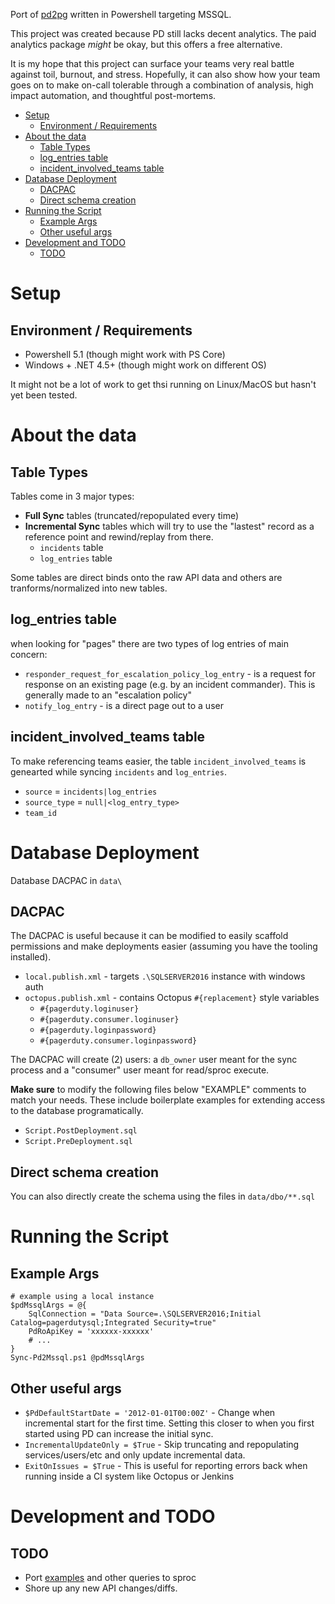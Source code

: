 Port of [pd2pg](https://github.com/stripe/pd2pg) written in Powershell targeting MSSQL.

This project was created because PD still lacks decent analytics. The paid analytics package _might_ be okay, but this offers a free alternative.

It is my hope that this project can surface your teams very real battle against toil, burnout, and stress. Hopefully, it can also show how your team goes on to make on-call tolerable through a combination of analysis, high impact automation, and thoughtful post-mortems.

- [Setup](#Setup)
  - [Environment / Requirements](#Environment--Requirements)
- [About the data](#About-the-data)
  - [Table Types](#Table-Types)
  - [log_entries table](#logentries-table)
  - [incident_involved_teams table](#incidentinvolvedteams-table)
- [Database Deployment](#Database-Deployment)
  - [DACPAC](#DACPAC)
  - [Direct schema creation](#Direct-schema-creation)
- [Running the Script](#Running-the-Script)
  - [Example Args](#Example-Args)
  - [Other useful args](#Other-useful-args)
- [Development and TODO](#Development-and-TODO)
  - [TODO](#TODO)

# Setup
## Environment / Requirements
- Powershell 5.1 (though might work with PS Core)
- Windows + .NET 4.5+ (though might work on different OS)

It might not be a lot of work to get thsi running on Linux/MacOS but hasn't yet been tested.

# About the data
## Table Types
Tables come in 3 major types:
- **Full Sync** tables (truncated/repopulated every time)
- **Incremental Sync** tables which will try to use the "lastest" record as a reference point and rewind/replay from there.
  - `incidents` table
  - `log_entries` table

Some tables are direct binds onto the raw API data and others are tranforms/normalized into new tables.

## log_entries table
when looking for "pages" there are two types of log entries of main concern:
- `responder_request_for_escalation_policy_log_entry` - is a request for response on an existing page (e.g. by an incident commander). This is generally made to an "escalation policy"
- `notify_log_entry` - is a direct page out to a user

## incident_involved_teams table
To make referencing teams easier, the table `incident_involved_teams` is genearted while syncing `incidents` and `log_entries`. 

- `source` = `incidents|log_entries`
- `source_type` = `null|<log_entry_type>`
- `team_id`

# Database Deployment
Database DACPAC in `data\`

## DACPAC
The DACPAC is useful because it can be modified to easily scaffold permissions and make deployments easier (assuming you have the tooling installed).

- `local.publish.xml` - targets `.\SQLSERVER2016` instance with windows auth
- `octopus.publish.xml` - contains Octopus `#{replacement}` style variables
  - `#{pagerduty.loginuser}`
  - `#{pagerduty.consumer.loginuser}`
  - `#{pagerduty.loginpassword}`
  - `#{pagerduty.consumer.loginpassword}`

The DACPAC will create (2) users: a `db_owner` user meant for the sync process and a "consumer" user meant for read/sproc execute.

**Make sure** to modify the following files below "EXAMPLE" comments to match your needs. These include boilerplate examples for extending access to the database programatically.
- `Script.PostDeployment.sql`
- `Script.PreDeployment.sql`

## Direct schema creation
You can also directly create the schema using the files in `data/dbo/**.sql`

# Running the Script
## Example Args
```
# example using a local instance
$pdMssqlArgs = @{
    SqlConnection = "Data Source=.\SQLSERVER2016;Initial Catalog=pagerdutysql;Integrated Security=true"
    PdRoApiKey = 'xxxxxx-xxxxxx'
    # ...
}
Sync-Pd2Mssql.ps1 @pdMssqlArgs
```
## Other useful args
- `$PdDefaultStartDate = '2012-01-01T00:00Z'` - Change when incremental start for the first time. Setting this closer to when you first started using PD can increase the initial sync.
- `IncrementalUpdateOnly = $True` - Skip truncating and repopulating services/users/etc and only update incremental data.
- `ExitOnIssues = $True` - This is useful for reporting errors back when running inside a CI system like Octopus or Jenkins

# Development and TODO
## TODO
- Port [examples](https://github.com/stripe/pd2pg/tree/master/examples) and other queries to sproc
- Shore up any new API changes/diffs.

